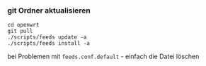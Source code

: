 
### git Ordner aktualisieren

```
cd openwrt
git pull
./scripts/feeds update -a
./scripts/feeds install -a
```

bei Problemen mit `feeds.conf.default` - einfach die Datei löschen
